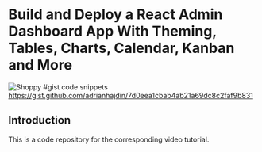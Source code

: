 # Build and Deploy a React Admin Dashboard App With Theming, Tables, Charts, Calendar, Kanban and More
![Shoppy](https://i.ibb.co/W6g39w3/image.png)
#gist code snippets
https://gist.github.com/adrianhajdin/7d0eea1cbab4ab21a69dc8c2faf9b831
## Introduction
This is a code repository for the corresponding video tutorial.
